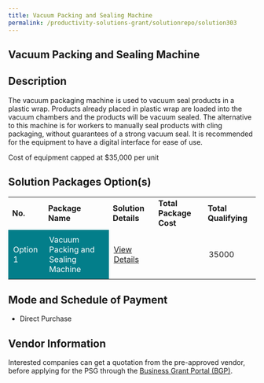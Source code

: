 ```yaml
---
title: Vacuum Packing and Sealing Machine
permalink: /productivity-solutions-grant/solutionrepo/solution303
---
```


## Vacuum Packing and Sealing Machine

## Description

The vacuum packaging machine is used to vacuum seal products in a plastic wrap. Products already placed in plastic wrap are loaded into the vacuum chambers and the products will be vacuum sealed.
The alternative to this machine is for workers to manually seal products with cling packaging, without guarantees of a strong vacuum seal. It is recommended for the equipment to have a digital interface for ease of use.

Cost of equipment capped at $35,000 per unit 

## Solution Packages Option(s)

<table>
<tr>
<td><b>No.</b></td>
<td><b>Package Name</b></td>
<td><b>Solution Details</b></td>
<td><b>Total Package Cost</b></td>
<td><b>Total Qualifying</b></td>
</tr>
<tr>
<td style='padding: 10px; background-color: #037E8A; color: #FFFFFF;'>Option 1</td>
<td style='padding: 10px; background-color: #037E8A; color: #FFFFFF;'>Vacuum Packing and Sealing Machine</td>
<td style='padding: 10px;'><a href='' target='_blank'>View Details</a></td>
<td style='padding: 10px;'></td>
<td style='padding: 10px;'>35000</td>
</tr>
</table>

## Mode and Schedule of Payment

 - Direct Purchase

## Vendor Information

 

Interested companies can get a quotation from the pre-approved vendor, before applying for the PSG through the <a href='https://www.businessgrants.gov.sg/' target='_blank' rel='noopener'>Business Grant Portal (BGP)</a>.

<script src="/jquery/resize-tables.js"></script>
